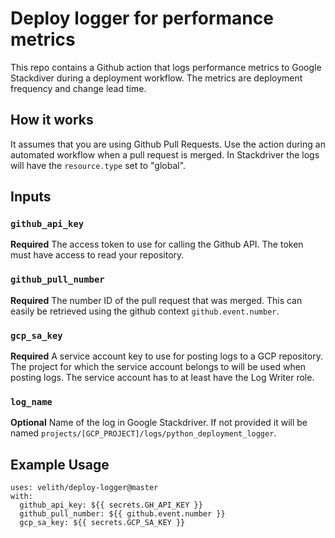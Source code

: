 # Deploy logger for performance metrics

This repo contains a Github action that logs performance metrics to Google Stackdiver during a deployment workflow. The metrics are deployment frequency and change lead time.

## How it works

It assumes that you are using Github Pull Requests. Use the action during an automated workflow when a pull request is merged. In Stackdriver the logs will have the `resource.type` set to "global".

## Inputs

### `github_api_key`

**Required** The access token to use for calling the Github API. The token must have access to read your repository.

### `github_pull_number`

**Required** The number ID of the pull request that was merged. This can easily be retrieved using the github context `github.event.number`.

### `gcp_sa_key`

**Required** A service account key to use for posting logs to a GCP repository. The project for which the service account belongs to will be used when posting logs. The service account has to at least have the Log Writer role.

### `log_name`

**Optional** Name of the log in Google Stackdriver. If not provided it will be named `projects/[GCP_PROJECT]/logs/python_deployment_logger`.

## Example Usage

    uses: velith/deploy-logger@master
    with:
      github_api_key: ${{ secrets.GH_API_KEY }}
      github_pull_number: ${{ github.event.number }}
      gcp_sa_key: ${{ secrets.GCP_SA_KEY }}

